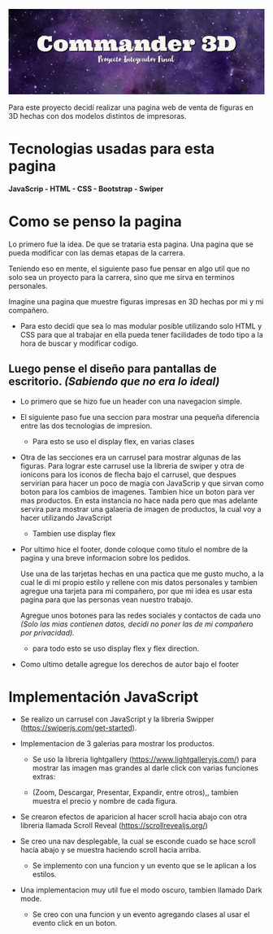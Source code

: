 ![Commander 3D](banner.jpg)

Para este proyecto decidí realizar una pagina web de venta de figuras en 3D
hechas con dos modelos distintos de impresoras.

# __Tecnologias usadas para esta pagina__

 __JavaScrip - HTML - CSS - Bootstrap - Swiper__



# __Como se penso la pagina__

Lo primero fue la idea. De que se trataria esta pagina. Una pagina que se pueda modificar con las demas etapas de la carrera.

Teniendo eso en mente, el siguiente paso fue pensar en algo util que no solo sea un proyecto para la carrera, sino que me sirva en terminos personales.

Imagine una pagina que muestre figuras impresas en 3D hechas por mi y mi compañero.

- Para esto decidi que sea lo mas modular posible utilizando solo HTML y CSS para que al trabajar en ella pueda tener facilidades de todo tipo a la hora de buscar y modificar codigo.

## __Luego pense el diseño para pantallas de escritorio.__ <em> (Sabiendo que no era lo ideal)</em>

- Lo primero que se hizo fue un header con una navegacion simple.

- El siguiente paso fue una seccion para mostrar una pequeña diferencia entre las dos tecnologias de impresion.
    - Para esto se uso el display flex, en varias clases

- Otra de las secciones era un carrusel para mostrar algunas de las figuras.
    Para lograr este carrusel use la libreria de swiper y otra de ionicons para los iconos de flecha bajo el carrusel, que despues servirian para
    hacer un poco de magia con JavaScrip y que sirvan como boton para los cambios de imagenes.
    Tambien hice un boton para ver mas productos. En esta instancia no hace nada pero que mas adelante servira para mostrar una galaeria de imagen
    de productos, la cual voy a hacer utilizando JavaScript
    - Tambien use display flex


- Por ultimo hice el footer, donde coloque como titulo el nombre de la pagina y una breve informacion sobre los pedidos.
    
    Use una de las tarjetas hechas en una pactica que me gusto mucho, a la cual le di mi propio estilo y rellene con mis datos personales
    y tambien agregue una tarjeta para mi compañero, por que mi idea es usar esta pagina para que las personas vean nuestro trabajo.
    
    Agregue unos botones para las redes sociales y contactos de cada uno <em> (Solo las mias contienen datos, decidi no poner las de mi compañero por privacidad). </em>
 
    - para todo esto se uso display flex y flex direction.


- Como ultimo detalle agregue los derechos de autor bajo el footer

# __Implementación JavaScript__

- Se realizo un carrusel con JavaScript y la libreria Swipper (https://swiperjs.com/get-started).
- Implementacion de 3 galerias para mostrar los productos.
     
     - Se uso la libreria lightgallery (https://www.lightgalleryjs.com/) para mostrar las imagen mas grandes al darle click con varias funciones extras:
     
     - (Zoom, Descargar, Presentar, Expandir, entre otros),, tambien muestra el precio y nombre de cada figura.

- Se crearon efectos de aparicion al hacer scroll hacia abajo con otra libreria llamada Scroll Reveal (https://scrollrevealjs.org/)
- Se creo una nav desplegable, la cual se esconde cuado se hace scroll hacia abajo y se muestra haciendo scroll hacia arriba.
    
    - Se implemento con una funcion y un evento que se le aplican a los estilos.

- Una implementacion muy util fue el modo oscuro, tambien llamado Dark mode.
     
     - Se creo con una funcion y un evento agregando clases al usar el evento click en un boton.
